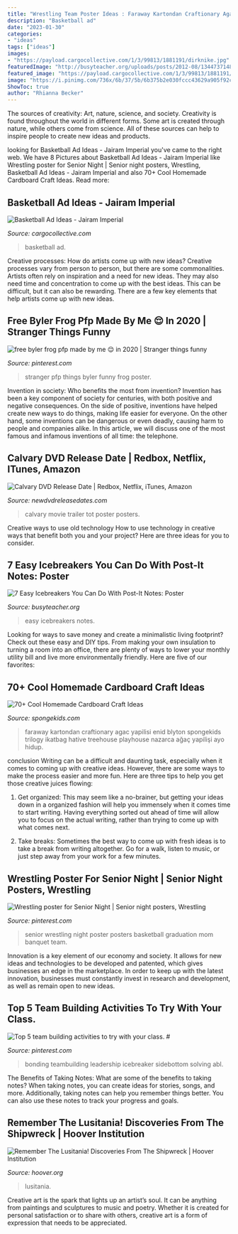```yaml
---
title: "Wrestling Team Poster Ideas : Faraway Kartondan Craftionary Agac Yapilisi Enid Blyton Spongekids Trilogy Ikatbag Hative Treehouse Playhouse Nazarca Ağaç Yapilişi Ayo Hidup"
description: "Basketball ad"
date: "2023-01-30"
categories:
- "ideas"
tags: ["ideas"]
images:
- "https://payload.cargocollective.com/1/3/99813/1881191/dirknike.jpg"
featuredImage: "http://busyteacher.org/uploads/posts/2012-08/1344737148_post-its-poster1-web.jpg"
featured_image: "https://payload.cargocollective.com/1/3/99813/1881191/dirknike.jpg"
image: "https://i.pinimg.com/736x/6b/37/5b/6b375b2e030fccc43629a905f92c6428.jpg"
ShowToc: true
author: "Rhianna Becker"
---
```



The sources of creativity: Art, nature, science, and society.
Creativity is found throughout the world in different forms. Some art is created through nature, while others come from science. All of these sources can help to inspire people to create new ideas and products.

	

		
looking for Basketball Ad Ideas - Jairam Imperial you've came to the right web. We have 8 Pictures about Basketball Ad Ideas - Jairam Imperial like Wrestling poster for Senior Night | Senior night posters, Wrestling, Basketball Ad Ideas - Jairam Imperial and also 70+ Cool Homemade Cardboard Craft Ideas. Read more:
		
    
## Basketball Ad Ideas - Jairam Imperial

<img loading=lazy src="https://payload.cargocollective.com/1/3/99813/1881191/dirknike.jpg" onerror="this.onerror=null;this.src='https://tse2.mm.bing.net/th?id=OIP.JeLFiltPQ7NsQ7JIv51XXgHaLA&amp;pid=15.1';" alt="Basketball Ad Ideas - Jairam Imperial">

_Source: cargocollective.com_

>basketball ad. 

	

Creative processes: How do artists come up with new ideas?
Creative processes vary from person to person, but there are some commonalities. Artists often rely on inspiration and a need for new ideas. They may also need time and concentration to come up with the best ideas. This can be difficult, but it can also be rewarding. There are a few key elements that help artists come up with new ideas.

    
## Free Byler Frog Pfp Made By Me 😌 In 2020 | Stranger Things Funny

<img loading=lazy src="https://i.pinimg.com/736x/6b/37/5b/6b375b2e030fccc43629a905f92c6428.jpg" onerror="this.onerror=null;this.src='https://tse4.mm.bing.net/th?id=OIP.GoBFho8V69Tn-KXyaN4LYgHaGW&amp;pid=15.1';" alt="free byler frog pfp made by me 😌 in 2020 | Stranger things funny">

_Source: pinterest.com_

>stranger pfp things byler funny frog poster. 

	

Invention in society: Who benefits the most from invention?
Invention has been a key component of society for centuries, with both positive and negative consequences. On the side of positive, inventions have helped create new ways to do things, making life easier for everyone. On the other hand, some inventions can be dangerous or even deadly, causing harm to people and companies alike. In this article, we will discuss one of the most famous and infamous inventions of all time: the telephone.

    
## Calvary DVD Release Date | Redbox, Netflix, ITunes, Amazon

<img loading=lazy src="http://www.newdvdreleasedates.com/images/posters/large/calvary-2014-03.jpg" onerror="this.onerror=null;this.src='https://tse3.mm.bing.net/th?id=OIP.iZ_jpN9IibY9jOdecikVCgHaKe&amp;pid=15.1';" alt="Calvary DVD Release Date | Redbox, Netflix, iTunes, Amazon">

_Source: newdvdreleasedates.com_

>calvary movie trailer tot poster posters. 

	

Creative ways to use old technology
How to use technology in creative ways that benefit both you and your project? Here are three ideas for you to consider.

    
## 7 Easy Icebreakers You Can Do With Post-It Notes: Poster

<img loading=lazy src="http://busyteacher.org/uploads/posts/2012-08/1344737148_post-its-poster1-web.jpg" onerror="this.onerror=null;this.src='https://tse3.mm.bing.net/th?id=OIP.yGUtqdpiprjzNyCt_VTFZQHaKe&amp;pid=15.1';" alt="7 Easy Icebreakers You Can Do With Post-It Notes: Poster">

_Source: busyteacher.org_

>easy icebreakers notes. 

	

Looking for ways to save money and create a minimalistic living footprint? Check out these easy and DIY tips. From making your own insulation to turning a room into an office, there are plenty of ways to lower your monthly utility bill and live more environmentally friendly. Here are five of our favorites: 

    
## 70+ Cool Homemade Cardboard Craft Ideas

<img loading=lazy src="https://spongekids.com/wp-content/uploads/2014/04/cardboard-crafts/8-cardboard-faraway-tree.jpg" onerror="this.onerror=null;this.src='https://tse4.mm.bing.net/th?id=OIP.TVYu1wHsg8_a4nw5TLYsSAHaLV&amp;pid=15.1';" alt="70+ Cool Homemade Cardboard Craft Ideas">

_Source: spongekids.com_

>faraway kartondan craftionary agac yapilisi enid blyton spongekids trilogy ikatbag hative treehouse playhouse nazarca ağaç yapilişi ayo hidup. 

	

conclusion
Writing can be a difficult and daunting task, especially when it comes to coming up with creative ideas. However, there are some ways to make the process easier and more fun. Here are three tips to help you get those creative juices flowing:
1. Get organized: This may seem like a no-brainer, but getting your ideas down in a organized fashion will help you immensely when it comes time to start writing. Having everything sorted out ahead of time will allow you to focus on the actual writing, rather than trying to come up with what comes next.

2. Take breaks: Sometimes the best way to come up with fresh ideas is to take a break from writing altogether. Go for a walk, listen to music, or just step away from your work for a few minutes.

    
## Wrestling Poster For Senior Night | Senior Night Posters, Wrestling

<img loading=lazy src="https://i.pinimg.com/736x/63/a2/e8/63a2e854a858326d8628f126cf5b2b25--senior-poster-ideas-wrestling-banquet-ideas.jpg" onerror="this.onerror=null;this.src='https://tse1.mm.bing.net/th?id=OIP.YozY3sEMsMWoyJm258x8JQHaFj&amp;pid=15.1';" alt="Wrestling poster for Senior Night | Senior night posters, Wrestling">

_Source: pinterest.com_

>senior wrestling night poster posters basketball graduation mom banquet team. 

	

Innovation is a key element of our economy and society. It allows for new ideas and technologies to be developed and patented, which gives businesses an edge in the marketplace. In order to keep up with the latest innovation, businesses must constantly invest in research and development, as well as remain open to new ideas.

    
## Top 5 Team Building Activities To Try With Your Class. #

<img loading=lazy src="https://i.pinimg.com/736x/63/9e/79/639e79a02bc1196c2d48baca456e5885.jpg" onerror="this.onerror=null;this.src='https://tse1.mm.bing.net/th?id=OIP.STDWJlcRdWHKa64JT9VBJwHaKe&amp;pid=15.1';" alt="Top 5 team building activities to try with your class. #">

_Source: pinterest.com_

>bonding teambuilding leadership icebreaker sidebottom solving abl. 

	

The Benefits of Taking Notes: What are some of the benefits to taking notes?
When taking notes, you can create ideas for stories, songs, and more. Additionally, taking notes can help you remember things better. You can also use these notes to track your progress and goals.

    
## Remember The Lusitania! Discoveries From The Shipwreck | Hoover Institution

<img loading=lazy src="https://www.hoover.org/sites/default/files/poster_uk_00524.jpg" onerror="this.onerror=null;this.src='https://tse2.mm.bing.net/th?id=OIP.iaSuNq48LqLZ-5myg8SiKgAAAA&amp;pid=15.1';" alt="Remember The Lusitania! Discoveries From The Shipwreck | Hoover Institution">

_Source: hoover.org_

>lusitania. 

	

Creative art is the spark that lights up an artist’s soul. It can be anything from paintings and sculptures to music and poetry. Whether it is created for personal satisfaction or to share with others, creative art is a form of expression that needs to be appreciated.

